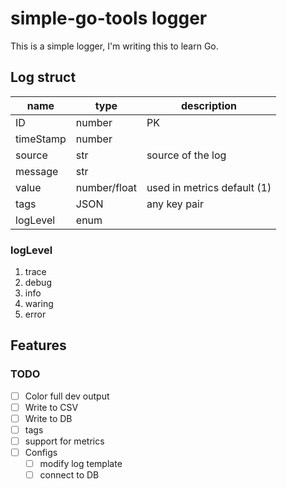 # simple-go-tools logger

This is a simple logger, I'm writing this to learn Go.

## Log struct

| name      | type         | description                 |
| --------- | ------------ | --------------------------- |
| ID        | number       | PK                          |
| timeStamp | number       |                             |
| source    | str          | source of the log           |
| message   | str          |                             |
| value     | number/float | used in metrics default (1) |
| tags      | JSON         | any key pair                |
| logLevel  | enum         |                             |

### logLevel

1. trace
2. debug
3. info
4. waring
5. error


## Features


### TODO

- [ ] Color full dev output
- [ ] Write to CSV
- [ ] Write to DB
- [ ] tags
- [ ] support for metrics
- [ ] Configs
  - [ ] modify log template
  - [ ] connect to DB